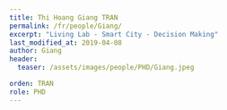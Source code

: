 ```yaml
---
title: Thi Hoang Giang TRAN
permalink: /fr/people/Giang/
excerpt: "Living Lab - Smart City - Decision Making"
last_modified_at: 2019-04-08
author: Giang
header:
  teaser: /assets/images/people/PHD/Giang.jpeg

orden: TRAN
role: PHD
---
```







